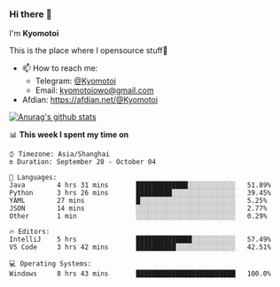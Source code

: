 ### Hi there 👋

I'm **Kyomotoi**

This is the place where I opensource stuff🤺

- 📫 How to reach me: 
    - Telegram: [@Kyomotoi](https://t.me/Kyomotoi)
    - Email: <kyomotoiowo@gmail.com>
- Afdian: <https://afdian.net/@Kyomotoi>

[![Anurag's github stats](https://github-readme-stats.vercel.app/api?username=kyomotoi)](https://github.com/anuraghazra/github-readme-stats)

📊 **This week I spent my time on**
<!--START_SECTION:waka-->
```text
⌚︎ Timezone: Asia/Shanghai
🔛 Duration: September 28 - October 04

💬 Languages: 
Java        4 hrs 31 mins       █████████████░░░░░░░░░░░░   51.89% 
Python      3 hrs 26 mins       █████████░░░░░░░░░░░░░░░░   39.45% 
YAML        27 mins             █░░░░░░░░░░░░░░░░░░░░░░░░   5.25% 
JSON        14 mins             ░░░░░░░░░░░░░░░░░░░░░░░░░   2.77% 
Other       1 min               ░░░░░░░░░░░░░░░░░░░░░░░░░   0.29%

🔥 Editors: 
IntelliJ    5 hrs               ██████████████░░░░░░░░░░░   57.49% 
VS Code     3 hrs 42 mins       ██████████░░░░░░░░░░░░░░░   42.51%

💻 Operating Systems: 
Windows     8 hrs 43 mins       █████████████████████████   100.0%
```
<!--END_SECTION:waka-->
